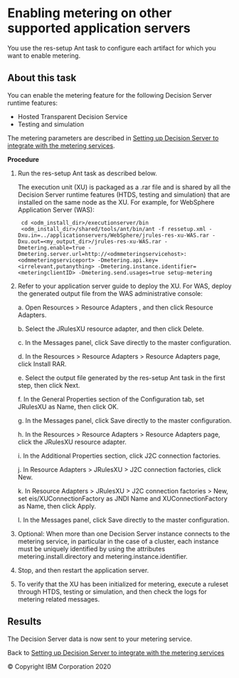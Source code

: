 # Enabling metering on other supported application servers

You use the res-setup Ant task to configure each artifact for which you want to enable metering. 

## About this task

You can enable the metering feature for the following Decision Server runtime features:

- Hosted Transparent Decision Service
- Testing and simulation

The metering parameters are described in [Setting up Decision Server to integrate with the metering services](../dssetup.md).

**Procedure**

1. Run the res-setup Ant task as described below.
    
    The execution unit (XU) is packaged as a .rar file and is shared by all the Decision Server runtime features (HTDS, testing and simulation) that are installed on the same node as the XU. For example, for WebSphere Application Server (WAS):

        cd <odm_install_dir>/executionserver/bin
        <odm_install_dir>/shared/tools/ant/bin/ant -f ressetup.xml -Dxu.in=../applicationservers/WebSphere/jrules-res-xu-WAS.rar -Dxu.out=<my_output_dir>/jrules-res-xu-WAS.rar -Dmetering.enable=true -Dmetering.server.url=http://<odmmeteringservicehost>:<odmmeteringserviceport> -Dmetering.api.key=<irrelevant,putanything> -Dmetering.instance.identifier=<meteringclientID> -Dmetering.send.usages=true setup-metering

2. Refer to your application server guide to deploy the XU. For WAS, deploy the generated output file from the WAS administrative console:
    
    a. Open Resources > Resource Adapters , and then click Resource Adapters.
    
    b. Select the JRulesXU resource adapter, and then click Delete.
    
    c. In the Messages panel, click Save directly to the master configuration.
    
    d. In the Resources > Resource Adapters > Resource Adapters page, click Install RAR.
    
    e. Select the output file generated by the res-setup Ant task in the first step, then click Next.
    
    f. In the General Properties section of the Configuration tab, set JRulesXU as Name, then click OK.
    
    g. In the Messages panel, click Save directly to the master configuration.
    
    h. In the Resources > Resource Adapters > Resource Adapters page, click the JRulesXU resource adapter.
    
    i. In the Additional Properties section, click J2C connection factories.
    
    j. In Resource Adapters > JRulesXU > J2C connection factories, click New.
    
    k. In Resource Adapters > JRulesXU > J2C connection factories > New, set eis/XUConnectionFactory as JNDI Name and XUConnectionFactory as Name, then click Apply.
    
    l. In the Messages panel, click Save directly to the master configuration.

3. Optional: When more than one Decision Server instance connects to the metering service, in particular in the case of a cluster, each instance must be uniquely identified by using the attributes metering.install.directory and metering.instance.identifier.   
4. Stop, and then restart the application server.
5. To verify that the XU has been initialized for metering, execute a ruleset through HTDS, testing or simulation, and then check the logs for metering related messages.

## Results

The Decision Server data is now sent to your metering service.

Back to [Setting up Decision Server to integrate with the metering services](../dssetup.md)

© Copyright IBM Corporation 2020

